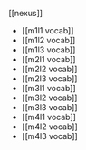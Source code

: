 [[nexus]]

- [[m1l1 vocab]]
- [[m1l2 vocab]]
- [[m1l3 vocab]]
- [[m2l1 vocab]]
- [[m2l2 vocab]]
- [[m2l3 vocab]]
- [[m3l1 vocab]]
- [[m3l2 vocab]]
- [[m3l3 vocab]]
- [[m4l1 vocab]]
- [[m4l2 vocab]]
- [[m4l3 vocab]]

